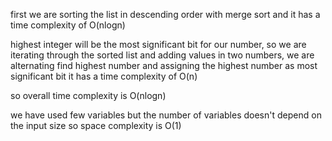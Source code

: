 first we are sorting the list in descending order with merge sort and it has a  
time complexity of O(nlogn)

highest integer will be the  most significant bit for our number,
so  we are iterating through the sorted list and 
adding values in two numbers, we are alternating find highest number and assigning the highest number as most significant bit
it has a time complexity of O(n)

so overall time complexity is O(nlogn)

we have used few variables but the number of variables doesn't depend on the input size
so space complexity is O(1)